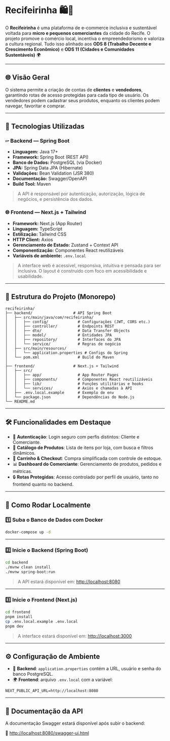 # Recifeirinha 🛍️🌿

O **Recifeirinha** é uma plataforma de e-commerce inclusiva e sustentável voltada para **micro e pequenos comerciantes** da cidade do Recife. O projeto promove o comércio local, incentiva o empreendedorismo e valoriza a cultura regional. Tudo isso alinhado aos **ODS 8 (Trabalho Decente e Crescimento Econômico)** e **ODS 11 (Cidades e Comunidades Sustentáveis)** 🌍

---

## 🌐 Visão Geral

O sistema permite a criação de contas de **clientes** e **vendedores**, garantindo rotas de acesso protegidas para cada tipo de usuário. Os vendedores podem cadastrar seus produtos, enquanto os clientes podem navegar, favoritar e comprar.

---

## 🚀 Tecnologias Utilizadas

### 🖙 Backend — Spring Boot

* **Linguagem:** Java 17+
* **Framework:** Spring Boot (REST API)
* **Banco de Dados:** PostgreSQL (via Docker)
* **JPA:** Spring Data JPA (Hibernate)
* **Validações:** Bean Validation (JSR 380)
* **Documentação:** Swagger/OpenAPI
* **Build Tool:** Maven

> A API é responsável por autenticação, autorização, lógica de negócios, e persistência dos dados.

### 🌐 Frontend — Next.js + Tailwind

* **Framework:** Next.js (App Router)
* **Linguagem:** TypeScript
* **Estilização:** Tailwind CSS
* **HTTP Client:** Axios
* **Gerenciamento de Estado:** Zustand + Context API
* **Componentização:** Componentes React reutilizáveis
* **Variáveis de ambiente:** `.env.local`

> A interface web é acessível, responsiva, intuitiva e pensada para ser inclusiva. O layout é construído com foco em acessibilidade e usabilidade.

---

## 🧹 Estrutura do Projeto (Monorepo)

```
recifeirinha/
├── backend/                  # API Spring Boot
│   ├── src/main/java/com/recifeirinha/
│   │   ├── config/             # Configurações (JWT, CORS etc.)
│   │   ├── controller/         # Endpoints REST
│   │   ├── dto/                # Data Transfer Objects
│   │   ├── model/              # Entidades JPA
│   │   ├── repository/         # Interfaces do JPA
│   │   └── service/            # Regras de negócio
│   ├── src/main/resources/
│   │   └── application.properties # Configs do Spring
│   └── pom.xml                 # Build do Maven
│
├── frontend/                 # Next.js + Tailwind
│   ├── src/
│   │   ├── app/                # App Router Pages
│   │   ├── components/         # Componentes React reutilizáveis
│   │   ├── lib/                # Funções utilitárias e hooks
│   │   └── services/           # Axios e chamadas à API
│   ├── .env.local.example      # Exemplo de env
│   └── package.json            # Dependências do Node.js
└── README.md
```

---

## 🛠️ Funcionalidades em Destaque

* 👤 **Autenticação**: Login seguro com perfis distintos: Cliente e Comerciante.
* 🛒 **Catálogo de Produtos**: Lista de itens por loja, com busca e filtros dinâmicos.
* 🧾 **Carrinho & Checkout**: Compra simplificada com controle de estoque.
* 📊 **Dashboard do Comerciante**: Gerenciamento de produtos, pedidos e métricas.
* 🔒 **Rotas Protegidas**: Acesso controlado por perfil de usuário, tanto no frontend quanto no backend.

---

## 🧪 Como Rodar Localmente

### 1️⃣ Suba o Banco de Dados com Docker

```bash
docker-compose up -d
```

---

### 2️⃣ Inicie o Backend (Spring Boot)

```bash
cd backend
./mvnw clean install
./mvnw spring-boot:run
```

> A API estará disponível em: [http://localhost:8080](http://localhost:8080)

---

### 3️⃣ Inicie o Frontend (Next.js)

```bash
cd frontend
pnpm install
cp .env.local.example .env.local
pnpm dev
```

> A interface estará disponível em: [http://localhost:3000](http://localhost:3000)

---

## ⚙️ Configuração de Ambiente

* 🔧 **Backend**: `application.properties` contém a URL, usuário e senha do banco PostgreSQL.
* 🌍 **Frontend**: arquivo `.env.local` com a variável:

```env
NEXT_PUBLIC_API_URL=http://localhost:8080
```

---

## 📁 Documentação da API

A documentação Swagger estará disponível após subir o backend:

🔗 [http://localhost:8080/swagger-ui.html](http://localhost:8080/swagger-ui.html)
